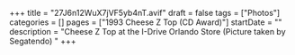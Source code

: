 +++
title = "27J6n12WuX7jVF5yb4nT.avif"
draft = false
tags = ["Photos"]
categories = []
pages = ["1993 Cheese Z Top (CD Award)"]
startDate = ""
description = "Cheese Z Top at the I-Drive Orlando Store (Picture taken by Segatendo) "
+++
